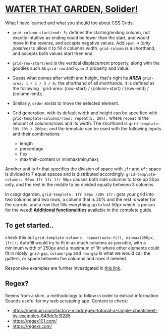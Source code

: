 # [WATER THAT GARDEN, Solider!](https://cssgridgarden.com/)

What I have learned and what you should too about CSS Grids: 

* `grid-column-start/end: 5;` defines the starting/ending column, not exactly intuitive as ending could be lower than the start, and would move in the reverse, and accepts negative values. Add `span 4` (*only positive*) to allow it to fill 4 columns width. `grid-column` is a shorthand, and accepts both values start then end.

* `grid-row-start/end` is the vertical displacement property, along with the goodies such as `grid-row` and `span 2` property and value.

* Guess what comes after width and height, that's right its ***AREA*** `grid-area: 1 / 1 / 3 / 6;` the shorthand of all shorthands. It is defined as the following ``grid-area: {row-start} / {column-start} / {row-end} / {column-end};`

* Similarly, `order` exists to move the selected element.

* Grid generation, with its default width and height can be specified with `grid-template-columns/rows: repeat(5, 20%);` where `repeat` is the amount of columns/rows and its width. The shorthand is `grid-template: 50% 50% / 200px;` and the template can be used with the following inputs and their combinations: 
  - length
  - percentage
  - flex
  - max/min-content or minmax(min,max);


Another unit is `fr` that specifies the division of space with `1fr` and `6fr` space is divided to 7 equal spaces and is distributed accordingly. `grid-template-columns: 50px 1fr 1fr 1fr 50px` causes both side columns to take up 50px only, and the rest in the middle to be divided equally between 3 columns.

In cssgridgarden, `grid-template: 1fr 50px /20% 1fr;` gets your grid into two columns and two rows, a column that is 20% and the rest is water for the carrots, and a row that fills everything up to last 50px which is poison for the weed!
[**Additional functionalities**](https://css-tricks.com/snippets/css/complete-guide-grid/) available in the complete guide.

## To get started.. 
check this out `grid-template-columns: repeat(auto-fill, minmax(250px, 1fr));`
Autofill would try to fit in as much columns as possible, with a minimum width of 250px and a maximum of 1fr where other elements could fit in nicely.
`grid-gap`, `column-gap` and `row-gap` is what we would call the gutters, or space between the columns and rows if needed.

Responsive examples are further investigated in [this link](https://medium.com/samsung-internet-dev/common-responsive-layouts-with-css-grid-and-some-without-245a862f48df).

## Regex? 

Seems from a skim, a methodology to follow in order to extract information. Sounds useful for my web scrapping app.
Content to check: 
* https://medium.com/factory-mind/regex-tutorial-a-simple-cheatsheet-by-examples-649dc1c3f285
* https://regex101.com/
* https://regexr.com/
